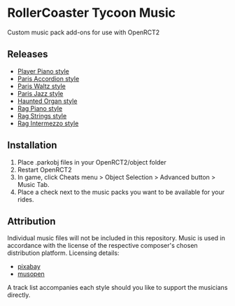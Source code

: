# RollerCoaster Tycoon Music
Custom music pack add-ons for use with OpenRCT2

## Releases
- [Player Piano style](https://github.com/ProjectionistFM/RCT_Music/raw/main/player_piano_style/projectionist.music.playerpiano.parkobj)
- [Paris Accordion style](https://github.com/ProjectionistFM/RCT_Music/raw/main/paris_accordion_style/projectionist.music.parisaccordion.parkobj)
- [Paris Waltz style](https://github.com/ProjectionistFM/RCT_Music/raw/main/paris_waltz_style/projectionist.music.pariswaltz.parkobj)
- [Paris Jazz style](https://github.com/ProjectionistFM/RCT_Music/raw/main/paris_jazz_style/projectionist.music.parisjazz.parkobj)
- [Haunted Organ style](https://github.com/ProjectionistFM/RCT_Music/raw/main/haunted_organ_style/projectionist.music.hauntedorgan.parkobj)
- [Rag Piano style](https://github.com/ProjectionistFM/RCT_Music/raw/main/rag_piano_style/projectionist.music.ragpiano.parkobj)
- [Rag Strings style](https://github.com/ProjectionistFM/RCT_Music/raw/main/rag_strings_style/projectionist.music.ragstring.parkobj)
- [Rag Intermezzo style](https://github.com/ProjectionistFM/RCT_Music/raw/main/rag_intermezzo_style/projectionist.music.ragintermezzo.parkobj)

## Installation
1. Place .parkobj files in your OpenRCT2/object folder
2. Restart OpenRCT2
3. In game, click Cheats menu > Object Selection > Advanced button > Music Tab.
4. Place a check next to the music packs you want to be available for your rides.

## Attribution
Individual music files will not be included in this repository. Music is used in accordance with the license of the respective composer's chosen distribution platform. Licensing details:
- [pixabay](https://pixabay.com/service/license-summary/)
- [musopen](https://musopen.org/music/)

A track list accompanies each style should you like to support the musicians directly.